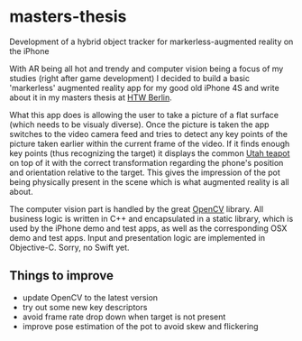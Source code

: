 # masters-thesis
Development of a hybrid object tracker for markerless-augmented reality on the iPhone

With AR being all hot and trendy and computer vision being a focus of my studies (right after game development) I decided to build a basic 'markerless' augmented reality app for my good old iPhone 4S and write about it in my masters thesis at [HTW Berlin](http://www-en.htw-berlin.de/).

What this app does is allowing the user to take a picture of a flat surface (which needs to be visualy diverse). Once the picture is taken the app switches to the video camera feed and tries to detect any key points of the picture taken earlier within the current frame of the video. If it finds enough key points (thus recognizing the target) it displays the common [Utah teapot](https://en.wikipedia.org/wiki/Utah_teapot) on top of it with the correct transformation regarding the phone's position and orientation relative to the target. This gives the impression of the pot being physically present in the scene which is what augmented reality is all about.

The computer vision part is handled by the great [OpenCV](http://opencv.org/) library. All business logic is written in C++ and encapsulated in a static library, which is used by the iPhone demo and test apps, as well as the corresponding OSX demo and test apps. Input and presentation logic are implemented in Objective-C. Sorry, no Swift yet.

## Things to improve
* update OpenCV to the latest version
* try out some new key descriptors
* avoid frame rate drop down when target is not present
* improve pose estimation of the pot to avoid skew and flickering